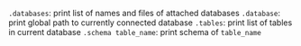 `.databases`: print list of names and files of attached databases
`.database`: print global path to currently connected database
`.tables`: print list of tables in current database
`.schema table_name`: print schema of `table_name`